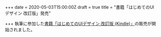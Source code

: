 +++
date = 2020-05-03T15:00:00Z
draft = true
title = "書籍「はじめてのUIデザイン 改訂版」発売"

+++
執筆に参加した[書籍「はじめてのUIデザイン 改訂版 (Kindle)」](https://peaks.cc/tchkmngy/ui_design)の販売が開始されました。
